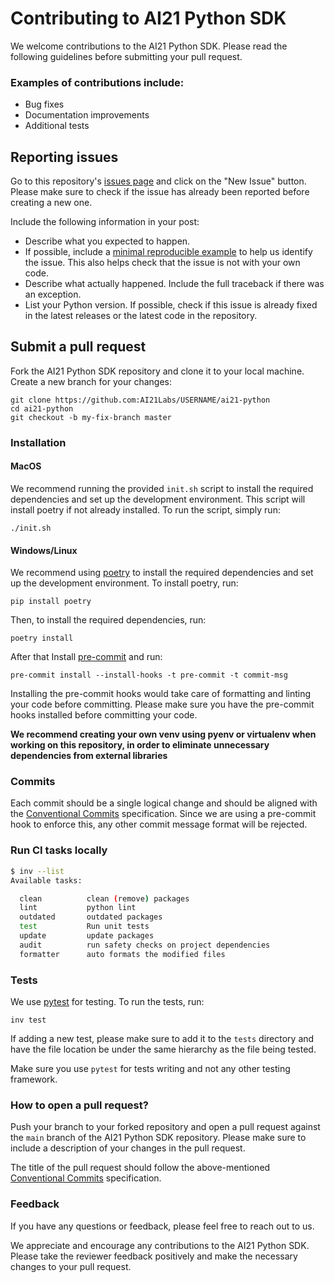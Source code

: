 # Contributing to AI21 Python SDK

We welcome contributions to the AI21 Python SDK. Please read the following guidelines before submitting your pull request.

### Examples of contributions include:

- Bug fixes
- Documentation improvements
- Additional tests

## Reporting issues

Go to this repository's [issues page](https://github.com/AI21Labs/ai21-python/issues) and click on the "New Issue" button.
Please make sure to check if the issue has already been reported before creating a new one.

Include the following information in your post:

- Describe what you expected to happen.
- If possible, include a [minimal reproducible example](https://stackoverflow.com/help/minimal-reproducible-example) to help us
  identify the issue. This also helps check that the issue is not with
  your own code.
- Describe what actually happened. Include the full traceback if there
  was an exception.
- List your Python version. If possible, check if this
  issue is already fixed in the latest releases or the latest code in
  the repository.

## Submit a pull request

Fork the AI21 Python SDK repository and clone it to your local machine. Create a new branch for your changes:

    git clone https://github.com:AI21Labs/USERNAME/ai21-python
    cd ai21-python
    git checkout -b my-fix-branch master

### Installation

#### MacOS

We recommend running the provided `init.sh` script to install the required dependencies and set up the development environment. This script will install poetry if not already installed. To run the script, simply run:

    ./init.sh

#### Windows/Linux

We recommend using [poetry](https://python-poetry.org/) to install the required dependencies and set up the development environment. To install poetry, run:

    pip install poetry

Then, to install the required dependencies, run:

    poetry install

After that Install [pre-commit](https://pre-commit.com/#installation) and run:

    pre-commit install --install-hooks -t pre-commit -t commit-msg

Installing the pre-commit hooks would take care of formatting and linting your code before committing.
Please make sure you have the pre-commit hooks installed before committing your code.

**We recommend creating your own venv using pyenv or virtualenv when working on this repository, in order to eliminate unnecessary dependencies from external libraries**

### Commits

Each commit should be a single logical change and should be aligned with the [Conventional Commits](https://www.conventionalcommits.org/en/v1.0.0/) specification.
Since we are using a pre-commit hook to enforce this, any other commit message format will be rejected.

### Run CI tasks locally

```bash
$ inv --list
Available tasks:

  clean          clean (remove) packages
  lint           python lint
  outdated       outdated packages
  test           Run unit tests
  update         update packages
  audit          run safety checks on project dependencies
  formatter      auto formats the modified files
```

### Tests

We use [pytest](https://docs.pytest.org/en/stable/) for testing. To run the tests, run:

    inv test

If adding a new test, please make sure to add it to the `tests` directory and have the file location be under the same hierarchy as the file being tested.

Make sure you use `pytest` for tests writing and not any other testing framework.

### How to open a pull request?

Push your branch to your forked repository and open a pull request against the `main` branch of the AI21 Python SDK repository. Please make sure to include a description of your changes in the pull request.

The title of the pull request should follow the above-mentioned [Conventional Commits](https://www.conventionalcommits.org/en/v1.0.0/) specification.

### Feedback

If you have any questions or feedback, please feel free to reach out to us.

We appreciate and encourage any contributions to the AI21 Python SDK. Please take the reviewer feedback positively and make the necessary changes to your pull request.
